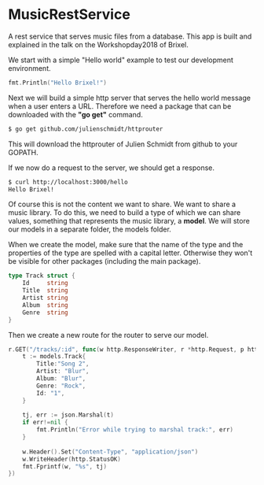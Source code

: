 # MusicRestService
A rest service that serves music files from a database. This app is built and explained in the talk on the 
Workshopday2018 of Brixel.

We start with a simple "Hello world" example to test our development environment.

```Go
fmt.Println("Hello Brixel!")
```

Next we will build a simple http server that serves the hello world message when a user enters a URL. Therefore we 
need a package that can be downloaded with the **"go get"** command.

```bash
$ go get github.com/julienschmidt/httprouter
```

This will download the httprouter of Julien Schmidt from github to your GOPATH.

If we now do a request to the server, we should get a response.

```bash
$ curl http://localhost:3000/hello
Hello Brixel!
```

Of course this is not the content we want to share. We want to share a music library. To do this, we need to build a 
type of which we can share values, something that represents the music library, a **model**. We will store our models 
in a separate folder, the models folder.

When we create the model, make sure that the name of the type and the properties of the type are spelled with a capital 
letter. Otherwise they won't be visible for other packages (including the main package). 

```Go
type Track struct {
	Id     string
	Title  string
	Artist string
	Album  string
	Genre  string
}
```

Then we create a new route for the router to serve our model.

```Go
r.GET("/tracks/:id", func(w http.ResponseWriter, r *http.Request, p httprouter.Params) {
	t := models.Track{
		Title:"Song 2",
		Artist: "Blur",
		Album: "Blur",
		Genre: "Rock",
		Id: "1",
	}
 
 	tj, err := json.Marshal(t)
	if err!=nil {
		fmt.Println("Error while trying to marshal track:", err)
	}
 
	w.Header().Set("Content-Type", "application/json")
	w.WriteHeader(http.StatusOK)
	fmt.Fprintf(w, "%s", tj)
})
```


